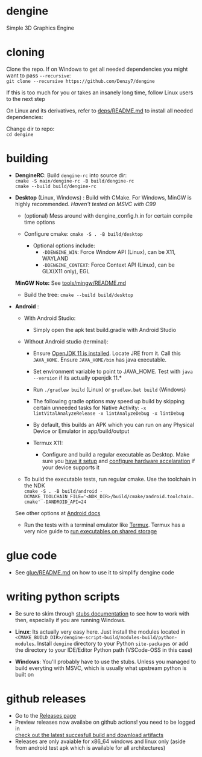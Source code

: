 # dengine
Simple 3D Graphics Engine

# cloning
Clone the repo. If on Windows to get all needed dependencies you might want to pass `--recursive`:  
`git clone --recursive https://github.com/Denzy7/dengine`  

If this is too much for you or takes an insanely long time, follow Linux users to the next step  

On Linux and its derivatives, refer to [deps/README.md](deps/README.md) to install all needed dependencies:

Change dir to repo:  
`cd dengine`

# building
- **DengineRC**: Build `dengine-rc` into source dir:  
	`cmake -S main/dengine-rc -B build/dengine-rc`  
        `cmake --build build/dengine-rc`
		 
- **Desktop** (Linux, Windows) : Build with CMake. For Windows, MinGW is highly recommended. *Haven't tested on MSVC with C99* 

	- (optional) Mess around with dengine_config.h.in for certain compile time options
	
	- Configure cmake:
        `cmake -S . -B build/desktop`
        
        - Optional options include:
            - `-DDENGINE_WIN`: Force Window API (Linux), can be X11, WAYLAND
            - `-DDENGINE_CONTEXT`: Force Context API (Linux), can be GLX(X11 only), EGL

	**MinGW Note:**
	See [tools/mingw/README.md](tools/mingw/README.md)

	- Build the tree:
        `cmake --build build/desktop`

- **Android** :
	- With Android Studio:
		- Simply open the apk test build.gradle with Android Studio
	- Without Android studio (terminal):  
		- Ensure [OpenJDK 11 is installed](https://openjdk.java.net/install/). Locate JRE from it. Call this `JAVA_HOME`. Ensure `JAVA_HOME/bin` has java executable.
		- Set environment variable to point to JAVA_HOME. Test with `java --version` if its actually openjdk 11.*
		- Run `./gradlew build` (Linux) or `gradlew.bat build` (Windows)
		- The following gradle options may speed up build by skipping certain unneeded tasks for Native Activity: `-x lintVitalAnalyzeRelease -x lintAnalyzeDebug -x lintDebug`	
		- By default, this builds an APK which you can run on any Physical Device or Emulator in app/build/output
                
        - Termux X11:
            - Configure and build a regular executable as Desktop. Make sure you [have it setup](https://github.com/termux/termux-x11) and [configure hardware accelaration](https://github.com/LinuxDroidMaster/Termux-Desktops/blob/main/Documentation/HardwareAcceleration.md) if your device supports it

	- To build the executable tests, run regular cmake. Use the toolchain in the NDK  
        `cmake -S . -B build/android -DCMAKE_TOOLCHAIN_FILE='<NDK_DIR>/build/cmake/android.toolchain.cmake' -DANDROID_API=24`

	See other options at [Android docs](https://developer.android.com/studio/projects/configure-cmake#call-cmake-cli)

	- Run the tests with a terminal emulator like [Termux](https://f-droid.org/en/packages/com.termux/). Termux has a very nice guide to [run executables on shared storage](https://wiki.termux.com/wiki/Termux-setup-storage)
	
# glue code
- See [glue/README.md](glue/README.md) on how to use it to simplify dengine code

# writing python scripts
- Be sure to skim through [stubs documentation](lib/dengine-script/src/python/stubs/README.md) to see how to work with then, especially if you are running Windows.

- **Linux**: Its actually very easy here. Just install the modules located in `<CMAKE_BUILD_DIR>/dengine-script-build/modules-build/python-modules`. Install `dengine` directory to your Python `site-packages` or add the directory to your IDE/Editor Python path (VSCode-OSS in this case) 
- **Windows**: You'll probably have to use the stubs. Unless you managed to build everyting with MSVC, which is usually what upstream python is built on

# github releases
- Go to the [Releases page](https://github.com/Denzy7/dengine/releases)
- Preview releases now availabe on github actions! you need to be logged in  
[check out the latest succesfull build and download artifacts](https://github.com/Denzy7/dengine/actions/workflows/dengine.yml)
- Releases are only avaiable for x86_64 windows and linux only (aside from android test apk which is available for all architectures)
